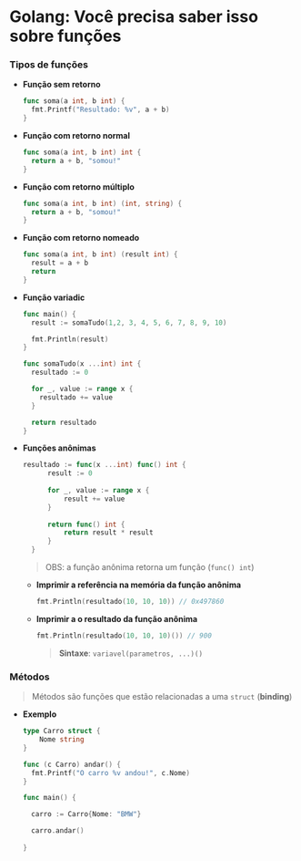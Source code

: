 # Golang: Você precisa saber isso sobre funções

### Tipos de funções

* **Função sem retorno**

  ```go
  func soma(a int, b int) {
    fmt.Printf("Resultado: %v", a + b)
  }
  ```

* **Função com retorno normal**

  ```go
  func soma(a int, b int) int {
    return a + b, "somou!"
  }
  ```

* **Função com retorno múltiplo**

  ```go
  func soma(a int, b int) (int, string) {
    return a + b, "somou!"
  }
  ```

* **Função com retorno nomeado**

  ```go
  func soma(a int, b int) (result int) {
    result = a + b
    return
  }
  ```

* **Função variadic**

  ```go
  func main() {
    result := somaTudo(1,2, 3, 4, 5, 6, 7, 8, 9, 10)

    fmt.Println(result)
  }

  func somaTudo(x ...int) int {
    resultado := 0

    for _, value := range x {
      resultado += value
    }

    return resultado
  }
  ```

* **Funções anônimas**

  ```go
  resultado := func(x ...int) func() int {
		result := 0
		
		for _, value := range x {
			result += value
		}
		
		return func() int {
			return result * result
		}
	}
  ```

  > OBS: a função anônima retorna um função (`func() int`)

  * **Imprimir a referência na memória da função anônima**

    ```go
    fmt.Println(resultado(10, 10, 10)) // 0x497860
    ```

  * **Imprimir a o resultado da função anônima**

    ```go
    fmt.Println(resultado(10, 10, 10)()) // 900
    ```

    > **Sintaxe**: `variavel(parametros, ...)()`

### Métodos

> Métodos são funções que estão relacionadas a uma `struct` (**binding**)

* **Exemplo**

  ```go
  type Carro struct {
	  Nome string
  }

  func (c Carro) andar() {
    fmt.Printf("O carro %v andou!", c.Nome)
  }

  func main() {

    carro := Carro{Nome: "BMW"}

    carro.andar()
    
  }
  ```